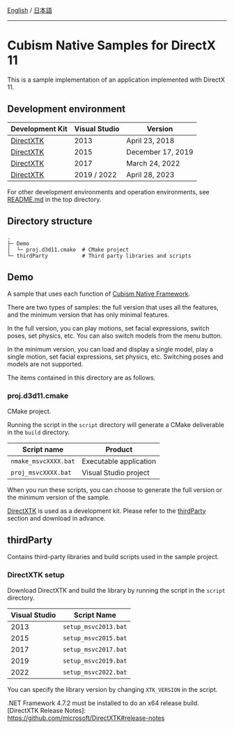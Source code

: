 [English](README.md) / [日本語](README.ja.md)

---

# Cubism Native Samples for DirectX 11

This is a sample implementation of an application implemented with DirectX 11.


## Development environment

| Development Kit | Visual Studio | Version |
| --- | --- | --- |
| [DirectXTK] | 2013 | April 23, 2018 |
| [DirectXTK] | 2015 | December 17, 2019 |
| [DirectXTK] | 2017 | March 24, 2022 |
| [DirectXTK] | 2019 / 2022 | April 28, 2023 |

For other development environments and operation environments, see [README.md](/README.md) in the top directory.


## Directory structure

```
.
├─ Demo
│  └─ proj.d3d11.cmake  # CMake project
└─ thirdParty           # Third party libraries and scripts
```


## Demo

A sample that uses each function of [Cubism Native Framework].

There are two types of samples: the full version that uses all the features, and the minimum version that has only minimal features.

In the full version, you can play motions, set facial expressions, switch poses, set physics, etc.
You can also switch models from the menu button.

In the minimum version, you can load and display a single model, play a single motion, set facial expressions, set physics, etc.
Switching poses and models are not supported.

[Cubism Native Framework]: https://github.com/Live2D/CubismNativeFramework

The items contained in this directory are as follows.

### proj.d3d11.cmake

CMake project.

Running the script in the `script` directory will generate a CMake deliverable in the `build` directory.

| Script name | Product |
| --- | --- |
| `nmake_msvcXXXX.bat` | Executable application |
| `proj_msvcXXXX.bat` | Visual Studio project |

When you run these scripts, you can choose to generate the full version or the minimum version of the sample.

[DirectXTK] is used as a development kit.
Please refer to the [thirdParty](README.md#thirdParty) section and download in advance.


## thirdParty

Contains third-party libraries and build scripts used in the sample project.

### DirectXTK setup

Download DirectXTK and build the library by running the script in the `script` directory.

| Visual Studio | Script Name |
| --- | --- |
| 2013 | `setup_msvc2013.bat` |
| 2015 | `setup_msvc2015.bat` |
| 2017 | `setup_msvc2017.bat` |
| 2019 | `setup_msvc2019.bat` |
| 2022 | `setup_msvc2022.bat` |

You can specify the library version by changing `XTK_VERSION` in the script.

[DirectXTK]: https://github.com/Microsoft/DirectXTK

.NET Framework 4.7.2 must be installed to do an x64 release build.
[DirectXTK Release Notes]: https://github.com/microsoft/DirectXTK#release-notes
